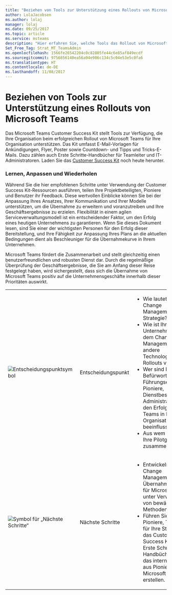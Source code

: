 ```yaml
---
title: "Beziehen von Tools zur Unterstützung eines Rollouts von Microsoft Teams | Microsoft-Support"
author: LolaJacobsen
ms.author: lolaj
manager: lolaj
ms.date: 09/25/2017
ms.topic: article
ms.service: msteams
description: "Hier erfahren Sie, welche Tools das Rollout von Microsoft Teams unterstützen. Dazu zählen E-Mail-Vorlagen, Erste Schritte-Handbücher, Customer Success Kit-Ressourcen usw."
Set_Free_Tag: Strat_MT_TeamsAdmin
ms.openlocfilehash: 1566fe26542204c0c82805fe44c6e85af849ecdf
ms.sourcegitcommit: 9756856140ea56a94e986c134c5c04e53e5c0fa6
ms.translationtype: HT
ms.contentlocale: de-DE
ms.lasthandoff: 11/08/2017
---
```

<a name="get-tools-to-support-a-rollout-of-microsoft-teams"></a>Beziehen von Tools zur Unterstützung eines Rollouts von Microsoft Teams
=================================================

Das Microsoft Teams Customer Success Kit stellt Tools zur Verfügung, die Ihre Organisation beim erfolgreichen Rollout von Microsoft Teams für Ihre Organisation unterstützen. Das Kit umfasst E-Mail-Vorlagen für Ankündigungen, Flyer, Poster sowie Countdown- und Tipps und Tricks-E-Mails. Dazu zählen auch Erste Schritte-Handbücher für Teamleiter und IT-Administratoren. Laden Sie das [Customer Success Kit](https://go.microsoft.com/fwlink/?linkid=854598) noch heute herunter.

### <a name="learn-adjust-and-repeat"></a>Lernen, Anpassen und Wiederholen

Während Sie die hier empfohlenen Schritte unter Verwendung der Customer Success Kit-Ressourcen ausführen, teilen Ihre Projektbeteiligten, Pioniere und Benutzer ihr Feedback. Diese wertvollen Einblicke können Sie bei der Anpassung Ihres Ansatzes, Ihrer Kommunikation und Ihrer Modelle unterstützen, um die Übernahme zu erweitern und voranzutreiben und Ihre Geschäftsergebnisse zu erzielen. Flexibilität in einem agilen Serviceverwaltungsmodell ist ein entscheidender Faktor, um den Erfolg eines heutigen Unternehmens zu garantieren. Wenn Sie dieses Dokument lesen, sind Sie einer der wichtigsten Personen für den Erfolg dieser Bereitstellung, und Ihre Fähigkeit zur Anpassung Ihres Plans an die aktuellen Bedingungen dient als Beschleuniger für die Übernahmekurve in Ihrem Unternehmen.

Microsoft Teams fördert die Zusammenarbeit und stellt gleichzeitig einen benutzerfreundlichen und robusten Dienst dar. Durch die regelmäßige Überprüfung der Geschäftsergebnisse, die Sie am Anfang dieser Reise festgelegt haben, wird sichergestellt, dass sich die Übernahme von Microsoft Teams positiv auf die Unternehmensgeschäfte innerhalb dieser Prioritäten auswirkt.

||||
|---------|---------|---------|
|![Entscheidungspunktsymbol](media/Get_tools_to_support_a_rollout_of_Microsoft_Teams_image1.png)     | Entscheidungspunkt        | <ul><li>Wie lautet Ihre Change Management-Strategie?</li><li>Wie ist Ihr Unternehmen mit dem Change Management für andere Technologie-Rollouts verfahren?</li><li>Wer sind Ihre Befürworter aus der Führungsebene, Pioniere, Dienstbesitzer/IT-Administratoren, die den Erfolg von Teams in Ihrer Organisation beeinflussen?</li><li>Aus wem setzt sich Ihre Pilotgruppe zusammen?</li></ul>  |
|![Symbol für „Nächste Schritte“](media/Get_tools_to_support_a_rollout_of_Microsoft_Teams_image2.png)     |Nächste Schritte | <ul><li>Entwickeln Sie eine Change Management- und Übernahmestrategie für Microsoft Teams unter Verwendung von bewährten Methoden.</li><li>Führen Sie die Pioniere, Teamleiter für Ihre Strategie, das Customer Success Kit und die Erste Schritte-Handbücher ein, um das interne Team aus Pionieren für Microsoft Teams zu erstellen.</li></ul> |

